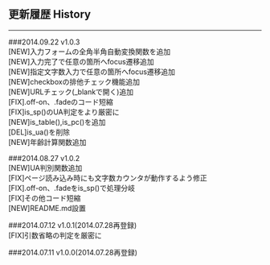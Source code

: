 ## 更新履歴 History
------------

###2014.09.22 v1.0.3  
[NEW]入力フォームの全角半角自動変換関数を追加  
[NEW]入力完了で任意の箇所へfocus遷移追加  
[NEW]指定文字数入力で任意の箇所へfocus遷移追加  
[NEW]checkboxの排他チェック機能追加  
[NEW]URLチェック(_blankで開く)追加  
[FIX].off-on、.fadeのコード短縮  
[FIX]is_sp()のUA判定をより厳密に  
[NEW]is_table(),is_pc()を追加  
[DEL]is_ua()を削除  
[NEW]年齢計算関数追加  

###2014.08.27 v1.0.2  
[NEW]UA判別関数追加  
[FIX]ページ読み込み時にも文字数カウンタが動作するよう修正  
[FIX].off-on、.fadeをis_sp()で処理分岐  
[FIX]その他コード短縮  
[NEW]README.md設置  

###2014.07.12 v1.0.1(2014.07.28再登録)  
[FIX]引数省略の判定を厳密に  

###2014.07.11 v1.0.0(2014.07.28再登録)
